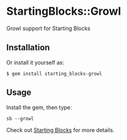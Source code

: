 # StartingBlocks::Growl

Growl support for Starting Blocks

## Installation

Or install it yourself as:

    $ gem install starting_blocks-growl

## Usage

Install the gem, then type:

````
sb --growl
````

Check out [Starting Blocks](https://github.com/darrencauthon/starting_blocks) for more details.


